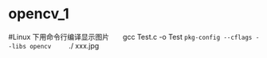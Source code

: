 # opencv_1
#Linux 下用命令行编译显示图片
       gcc Test.c -o Test `pkg-config --cflags --libs opencv`   
       ./ xxx.jpg

